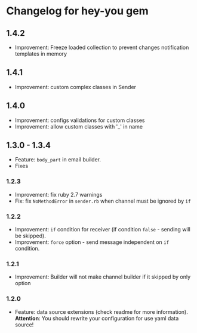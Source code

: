 # Changelog for hey-you gem

## 1.4.2
- Improvement: Freeze loaded collection to prevent changes notification templates in memory

## 1.4.1
- Improvement: custom complex classes in Sender

## 1.4.0
- Improvement: configs validations for custom classes
- Improvement: allow custom classes with '_' in name

## 1.3.0 - 1.3.4
- Feature: `body_part` in email builder.
- Fixes

### 1.2.3
- Improvement: fix ruby 2.7 warnings
- Fix: fix `NoMethodError` in `sender.rb` when channel must be ignored by `if` 

### 1.2.2
- Improvement: `if` condition for receiver (if condition `false` - sending will be skipped).
- Improvement: `force` option - send message independent on `if` condition.


### 1.2.1
- Improvement: Builder will not make channel builder if it skipped by only option

### 1.2.0
- Feature: data source extensions (check readme for more information). 
__Attention__: You should rewrite your configuration for use yaml data source! 

